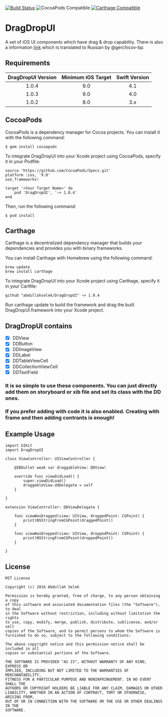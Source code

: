 [![Build Status](https://travis-ci.org/abdullahselek/DragDropUI.svg?branch=master)](https://travis-ci.org/abdullahselek/DragDropUI)
![CocoaPods Compatible](https://img.shields.io/cocoapods/v/DragDropUI.svg)
[![Carthage Compatible](https://img.shields.io/badge/Carthage-compatible-4BC51D.svg?style=flat)](https://github.com/Carthage/Carthage)

# DragDropUI
A set of iOS UI components which have drag &amp; drop capability. There is also a information [link](http://gargo.of.by/dragdropui/) which is translated to Russian by @gerchicov-bp.

## Requirements

| DragDropUI Version | Minimum iOS Target  | Swift Version |
|:--------------------:|:---------------------------:|:---------------------------:|
| 1.0.4 | 9.0 | 4.1 |
| 1.0.3 | 9.0 | 4.0 |
| 1.0.2 | 8.0 | 3.x |

## CocoaPods

CocoaPods is a dependency manager for Cocoa projects. You can install it with the following command:

```
$ gem install cocoapods
```

To integrate DragDropUI into your Xcode project using CocoaPods, specify it in your Podfile:

```
source 'https://github.com/CocoaPods/Specs.git'
platform :ios, '9.0'
use_frameworks!

target '<Your Target Name>' do
	pod 'DragDropUI', '~> 1.0.4'
end
```

Then, run the following command:

	$ pod install

## Carthage

Carthage is a decentralized dependency manager that builds your dependencies and provides you with binary frameworks.

You can install Carthage with Homebrew using the following command:

```
brew update
brew install carthage
```

To integrate DragDropUI into your Xcode project using Carthage, specify it in your Cartfile:

```
github "abdullahselek/DragDropUI" ~> 1.0.4
```

Run carthage update to build the framework and drag the built DragDropUI.framework into your Xcode project.

## DragDropUI contains

- [x] DDView
- [x] DDButton
- [x] DDImageView
- [x] DDLabel
- [x] DDTableViewCell
- [x] DDCollectionViewCell
- [x] DDTextField

### It is so simple to use these components. You can just directly add them on storyboard or xib file and set its class with the DD ones.

### If you prefer adding with code it is also enabled. Creating with frame and then adding contrants is enough!

## Example Usage

```
import UIKit
import DragDropUI

class ViewController: UIViewController {

    @IBOutlet weak var draggableView: DDView!

    override func viewDidLoad() {
        super.viewDidLoad()
        draggableView.ddDelegate = self
    }

}
```

```
extension ViewController: DDViewDelegate {

    func viewWasDragged(view: UIView, draggedPoint: CGPoint) {
        print(NSStringFromCGPoint(draggedPoint))
    }

    func viewWasDropped(view: UIView, droppedPoint: CGPoint) {
        print(NSStringFromCGPoint(droppedPoint))
    }

}
```

## License

```
MIT License

Copyright (c) 2016 Abdullah Selek

Permission is hereby granted, free of charge, to any person obtaining a copy
of this software and associated documentation files (the "Software"), to deal
in the Software without restriction, including without limitation the rights
to use, copy, modify, merge, publish, distribute, sublicense, and/or sell
copies of the Software, and to permit persons to whom the Software is
furnished to do so, subject to the following conditions:

The above copyright notice and this permission notice shall be included in all
copies or substantial portions of the Software.

THE SOFTWARE IS PROVIDED "AS IS", WITHOUT WARRANTY OF ANY KIND, EXPRESS OR
IMPLIED, INCLUDING BUT NOT LIMITED TO THE WARRANTIES OF MERCHANTABILITY,
FITNESS FOR A PARTICULAR PURPOSE AND NONINFRINGEMENT. IN NO EVENT SHALL THE
AUTHORS OR COPYRIGHT HOLDERS BE LIABLE FOR ANY CLAIM, DAMAGES OR OTHER
LIABILITY, WHETHER IN AN ACTION OF CONTRACT, TORT OR OTHERWISE, ARISING FROM,
OUT OF OR IN CONNECTION WITH THE SOFTWARE OR THE USE OR OTHER DEALINGS IN THE
SOFTWARE.
```
